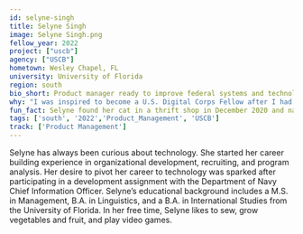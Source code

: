 ```yaml
---
id: selyne-singh
title: Selyne Singh
image: Selyne Singh.png
fellow_year: 2022
project: ["uscb"]
agency: ["USCB"]
hometown: Wesley Chapel, FL
university: University of Florida
region: south
bio_short: Product manager ready to improve federal systems and technology
why: "I was inspired to become a U.S. Digital Corps Fellow after I had the opportunity to perform a one-month developmental assignment with the Navy’s Chief Data Officer through the New Leader Program. That experience allowed me to see the benefits of using data for decision making, the value of data sharing, and how both are extremely underutilized. Being a part of the Digital Corps will enable me to be a part of the future workforce that changes the way we currently do work in the federal government."
fun_fact: Selyne found her cat in a thrift shop in December 2020 and named him Blitzen.
tags: ['south', '2022','Product_Management', 'USCB']
track: ['Product Management']
---
```


Selyne has always been curious about technology. She started her career building experience in organizational development, recruiting, and program analysis. Her desire to pivot her career to technology was sparked after participating in a development assignment with the Department of Navy Chief Information Officer. Selyne’s educational background includes a M.S. in Management, B.A. in Linguistics, and a B.A. in International Studies from the University of Florida. In her free time, Selyne likes to sew, grow vegetables and fruit, and play video games. 
